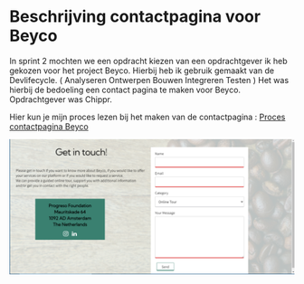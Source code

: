 
# Beschrijving contactpagina voor Beyco

In sprint 2 mochten we een opdracht kiezen van een opdrachtgever ik heb gekozen voor het project Beyco. Hierbij heb ik gebruik gemaakt van de Devlifecycle. 
( Analyseren Ontwerpen Bouwen Integreren Testen ) Het was hierbij de bedoeling een contact pagina te maken voor Beyco. Opdrachtgever was Chippr.

Hier kun je mijn proces lezen bij het maken van de contactpagina : [Proces contactpagina Beyco](https://github.com/aajubitana/chippr-beyco-contactpage-autonomous/wiki)

![contactpagina Beyco](https://github.com/aajubitana/chippr-beyco-contactpage-autonomous/blob/main/bijlage/contactpaginabeyco.png)




